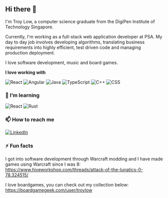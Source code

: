 ## Hi there 👋

I'm Troy Low, a computer science graduate from the DigiPen Institute of Technology Singapore.

Currently, I'm working as a full-stack web application developer at PSA. My day to day job involves developing algorithms, 
translating business requirements into highly efficient, test driven code and managing production deployment.

I love software development, music and board games.

**I love working with**

<div display="flex">
  <img src="https://img.shields.io/badge/react-%2320232a.svg?style=for-the-badge&logo=react&logoColor=%2361DAFB" alt="React"/>
  <img src="https://img.shields.io/badge/angular-%23DD0031.svg?style=for-the-badge&logo=angular&logoColor=white" alt="Angular"/>
  <img src="https://img.shields.io/badge/java-%23ED8B00.svg?style=for-the-badge&logo=openjdk&logoColor=white" alt="Java"/>
  <img src="https://img.shields.io/badge/typescript-%23007ACC.svg?style=for-the-badge&logo=typescript&logoColor=white" alt="TypeScript"/>
  <img src="https://img.shields.io/badge/c++-%2300599C.svg?style=for-the-badge&logo=c%2B%2B&logoColor=white" alt="C++"/>
  <img src="https://img.shields.io/badge/css3-%231572B6.svg?style=for-the-badge&logo=css3&logoColor=white" alt="CSS"/>
</div>

### 🌱 I’m learning

<div display="flex">
  <img src="https://img.shields.io/badge/react-%2320232a.svg?style=for-the-badge&logo=react&logoColor=%2361DAFB" alt="React"/>

  <img src="https://img.shields.io/badge/rust-%23000000.svg?style=for-the-badge&logo=rust&logoColor=white" alt="Rust"/>
</div>

### 📫 How to reach me

<div display="flex">
  <a href="www.linkedin.com/in/troy-low">
    <img src="https://img.shields.io/badge/linkedin-%230077B5.svg?style=for-the-badge&logo=linkedin&logoColor=white" alt="LinkedIn"/>
  </a>
  <a href="troylow_97@hotmail.com"></a>
</div>

### ⚡ Fun facts
I got into software development through Warcraft modding and I have made games using Warcraft since I was 8:<br>
https://www.hiveworkshop.com/threads/attack-of-the-lunatics-0-78.324515/

I love boardgames, you can check out my collection below:
https://boardgamegeek.com/user/troylow

